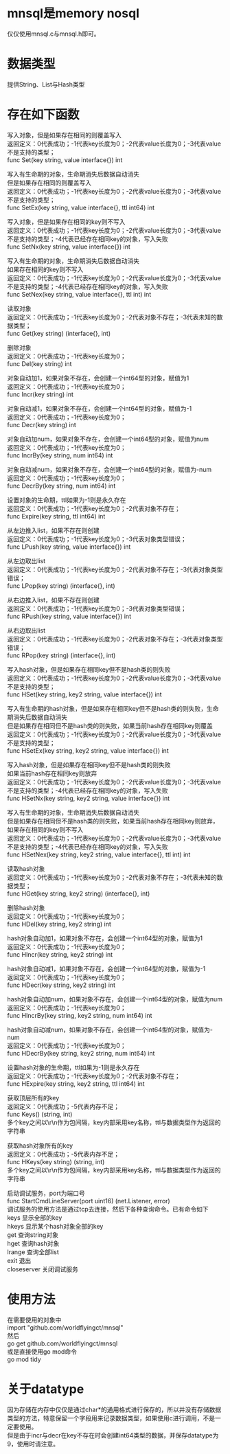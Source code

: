 # mnsql是memory nosql
仅仅使用mnsql.c与mnsql.h即可。  

# 数据类型
提供String、List与Hash类型

# 存在如下函数
写入对象，但是如果存在相同的则覆盖写入  
返回定义：0代表成功；-1代表key长度为0；-2代表value长度为0；-3代表value不是支持的类型；  
func Set(key string, value interface{}) int  

写入有生命期的对象，生命期消失后数据自动消失  
但是如果存在相同的则覆盖写入  
返回定义：0代表成功；-1代表key长度为0；-2代表value长度为0；-3代表value不是支持的类型；  
func SetEx(key string, value interface{}, ttl int64) int  

写入对象，但是如果存在相同的key则不写入  
返回定义：0代表成功；-1代表key长度为0；-2代表value长度为0；-3代表value不是支持的类型；-4代表已经存在相同key的对象，写入失败  
func SetNx(key string, value interface{}) int  

写入有生命期的对象，生命期消失后数据自动消失  
如果存在相同的key则不写入  
返回定义：0代表成功；-1代表key长度为0；-2代表value长度为0；-3代表value不是支持的类型；-4代表已经存在相同key的对象，写入失败  
func SetNex(key string, value interface{}, ttl int) int  

读取对象  
返回定义：0代表成功；-1代表key长度为0；-2代表对象不存在；-3代表未知的数据类型；  
func Get(key string) (interface{}, int)  

删除对象  
返回定义：0代表成功；-1代表key长度为0；  
func Del(key string) int  

对象自动加1，如果对象不存在，会创建一个int64型的对象，赋值为1  
返回定义：0代表成功；-1代表key长度为0；  
func Incr(key string) int  

对象自动减1，如果对象不存在，会创建一个int64型的对象，赋值为-1  
返回定义：0代表成功；-1代表key长度为0；  
func Decr(key string) int  

对象自动加num，如果对象不存在，会创建一个int64型的对象，赋值为num  
返回定义：0代表成功；-1代表key长度为0；  
func IncrBy(key string, num int64) int  

对象自动减num，如果对象不存在，会创建一个int64型的对象，赋值为-num  
返回定义：0代表成功；-1代表key长度为0；  
func DecrBy(key string, num int64) int  

设置对象的生命期，ttl如果为-1则是永久存在  
返回定义：0代表成功；-1代表key长度为0；-2代表对象不存在；  
func Expire(key string, ttl int64) int  

从左边推入list，如果不存在则创建  
返回定义：0代表成功；-1代表key长度为0；-3代表对象类型错误；  
func LPush(key string, value interface{}) int  

从左边取出list  
返回定义：0代表成功；-1代表key长度为0；-2代表对象不存在；-3代表对象类型错误；  
func LPop(key string) (interface{}, int)  

从右边推入list，如果不存在则创建  
返回定义：0代表成功；-1代表key长度为0；-3代表对象类型错误；  
func RPush(key string, value interface{}) int  

从右边取出list  
返回定义：0代表成功；-1代表key长度为0；-2代表对象不存在；-3代表对象类型错误；  
func RPop(key string) (interface{}, int)  

写入hash对象，但是如果存在相同key但不是hash类的则失败  
返回定义：0代表成功；-1代表key长度为0；-2代表value长度为0；-3代表value不是支持的类型；  
func HSet(key string, key2 string, value interface{}) int  

写入有生命期的hash对象，但是如果存在相同key但不是hash类的则失败，生命期消失后数据自动消失  
但是如果存在相同但不是hash类的则失败，如果当前hash存在相同key则覆盖  
返回定义：0代表成功；-1代表key长度为0；-2代表value长度为0；-3代表value不是支持的类型；  
func HSetEx(key string, key2 string, value interface{}) int  

写入hash对象，但是如果存在相同key但不是hash类的则失败  
如果当前hash存在相同key则放弃  
返回定义：0代表成功；-1代表key长度为0；-2代表value长度为0；-3代表value不是支持的类型；-4代表已经存在相同key的对象，写入失败  
func HSetNx(key string, key2 string, value interface{}) int  

写入有生命期的对象，生命期消失后数据自动消失  
但是如果存在相同但不是hash类的则失败，如果当前hash存在相同key则放弃，如果存在相同的key则不写入  
返回定义：0代表成功；-1代表key长度为0；-2代表value长度为0；-3代表value不是支持的类型；-4代表已经存在相同key的对象，写入失败  
func HSetNex(key string, key2 string, value interface{}, ttl int) int  

读取hash对象  
返回定义：0代表成功；-1代表key长度为0；-2代表对象不存在；-3代表未知的数据类型；  
func HGet(key string, key2 string) (interface{}, int)  

删除hash对象  
返回定义：0代表成功；-1代表key长度为0；  
func HDel(key string, key2 string) int  

hash对象自动加1，如果对象不存在，会创建一个int64型的对象，赋值为1  
返回定义：0代表成功；-1代表key长度为0；  
func HIncr(key string, key2 string) int  

hash对象自动减1，如果对象不存在，会创建一个int64型的对象，赋值为-1  
返回定义：0代表成功；-1代表key长度为0；  
func HDecr(key string, key2 string) int  

hash对象自动加num，如果对象不存在，会创建一个int64型的对象，赋值为num  
返回定义：0代表成功；-1代表key长度为0；  
func HIncrBy(key string, key2 string, num int64) int  

hash对象自动减num，如果对象不存在，会创建一个int64型的对象，赋值为-num  
返回定义：0代表成功；-1代表key长度为0；  
func HDecrBy(key string, key2 string, num int64) int  

设置hash对象的生命期，ttl如果为-1则是永久存在  
返回定义：0代表成功；-1代表key长度为0；-2代表对象不存在；  
func HExpire(key string, key2 string, ttl int64) int  

获取顶层所有的key  
返回定义：0代表成功；-5代表内存不足；  
func Keys() (string, int)  
多个key之间以\r\n作为包间隔，key内部采用key名称，ttl与数据类型作为返回的字符串  

获取hash对象所有的key  
返回定义：0代表成功；-5代表内存不足；  
func HKeys(key string) (string, int)  
多个key之间以\r\n作为包间隔，key内部采用key名称，ttl与数据类型作为返回的字符串  

启动调试服务，port为端口号  
func StartCmdLineServer(port uint16) (net.Listener, error)  
调试服务的使用方法是通过tcp去连接，然后下各种查询命令。已有命令如下  
keys 显示全部的key  
hkeys 显示某个hash对象全部的key  
get 查询string对象  
hget 查询hash对象  
lrange 查询全部list  
exit 退出  
closeserver 关闭调试服务  

# 使用方法  
在需要使用的对象中  
import "github.com/worldflyingct/mnsql"  
然后  
go get github.com/worldflyingct/mnsql  
或是直接使用go mod命令  
go mod tidy  

# 关于datatype
因为存储在内存中仅仅是通过char*的通用格式进行保存的，所以并没有存储数据类型的方法，特意保留一个字段用来记录数据类型，如果使用c进行调用，不是一定要使用。  
但是由于incr与decr在key不存在时会创建int64类型的数据，并保存datatype为9，使用时请注意。  
